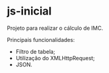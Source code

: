 # js-inicial

Projeto para realizar o cálculo de IMC.

Principais funcionalidades:
 - Filtro de tabela;
 - Utilização do XMLHttpRequest;
 - JSON.
